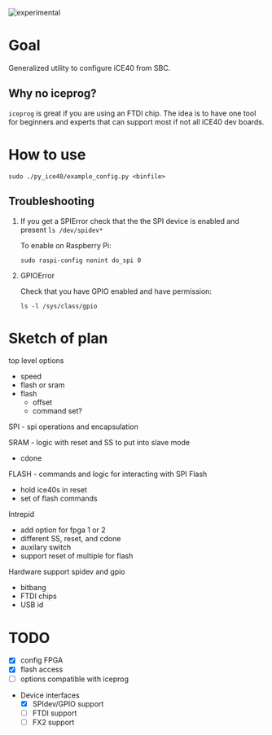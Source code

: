 ![experimental](https://img.shields.io/badge/-Work_in_Progress-orange.svg)

# Goal

Generalized utility to configure iCE40 from SBC.

## Why no iceprog?

`iceprog` is great if you are using an FTDI chip. The idea is to have
one tool for beginners and experts that can support most if not all
iCE40 dev boards.

# How to use

```shell
sudo ./py_ice40/example_config.py <binfile>
```

## Troubleshooting

1. If you get a SPIError check that the the SPI device is enabled and present `ls /dev/spidev*`

   To enable on Raspberry Pi:
   ```shell
   sudo raspi-config nonint do_spi 0
   ```

2. GPIOError

   Check that you have GPIO enabled and have permission:
   ```shell
   ls -l /sys/class/gpio
   ```

# Sketch of plan

top level options
 - speed
 - flash or sram
  - flash
    - offset
    - command set?

SPI - spi operations and encapsulation

SRAM - logic with reset and SS to put into slave mode
  - cdone

FLASH - commands and logic for interacting with SPI Flash
  - hold ice40s in reset
  - set of flash commands
  
Intrepid
 - add option for fpga 1 or 2
  - different SS, reset, and cdone
  - auxilary switch
 - support reset of multiple for flash

Hardware support
 spidev and gpio
- bitbang
- FTDI chips
 - USB id

# TODO
 - [x] config FPGA
 - [x] flash access
 - [ ] options compatible with iceprog
 - Device interfaces
   - [x] SPIdev/GPIO support
   - [ ] FTDI support
   - [ ] FX2 support
